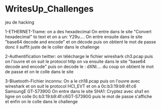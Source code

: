 # WritesUp_Challenges
jeu de hacking

1-ETHERNET-Trame:
on a des hexadecimal 
On entre dans le site "Convert hexadecimal" to text et on a un: Y29u....
On entre ensuite dans le site "base64 decode and encode" et on décode puis on obtient le mot de passe donc il suffit juste de le coller dans le challenge

2-Authentification twitter:
on télécharge le fichier wireshark ch3.pcap puis on l'ouvre et on suit le protocol http 
on va ensuite dans le site "base64 decode and encode" puis on decode le : dXNl.... du coup on obtient le mot de passe et on le colle dans le site

3-Bluetooth-Fichier inconnu:
On a le ch18.pcap puis on l'ouvre avec wireshark et on suit le protocol HCI_EVT et on a 0c:b3:19:b9:4f:c6 SamsungE GT-S7390G
On entre  dans le site SHA1: Cryptez avec sha1 en ligne on colle 0c:b3:19:b9:4f:c6GT-S7390G puis le mot de passe s'affiche et enfin on le colle dans le challenge
